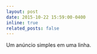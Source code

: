 ```yaml
---
layout: post
date: 2015-10-22 15:59:00-0400
inline: true
related_posts: false
---
```


Um anúncio simples em uma linha.

